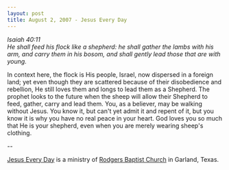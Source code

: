 ```yaml
---
layout: post
title: August 2, 2007 - Jesus Every Day
---
```


_Isaiah 40:11  
He shall feed his flock like a shepherd: he shall gather the lambs
with his arm, and carry them in his bosom, and shall gently lead
those that are with young._

In context here, the flock is His people, Israel, now dispersed in
a foreign land; yet even though they are scattered because of their
disobedience and rebellion, He still loves them and longs to lead
them as a Shepherd. The prophet looks to the future when the sheep
will allow their Shepherd to feed, gather, carry and lead them. You,
as a believer, may be walking without Jesus. You know it, but can't
yet admit it and repent of it, but you know it is why you have no
real peace in your heart. God loves you so much that He is your
shepherd, even when you are merely wearing sheep's clothing.

 --

<a href=http://jesuseveryday.net>Jesus Every Day</a> is a ministry of <a href=http://rodgersbaptist.net>Rodgers Baptist Church</a> in Garland, Texas.
